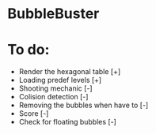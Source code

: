 # BubbleBuster
# To do:
- Render the hexagonal table [+]
- Loading predef levels [+]
- Shooting mechanic [-]
- Colision detection [-]
- Removing the bubbles when have to [-]
- Score [-]
- Check for floating bubbles [-]
